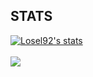 <h2>STATS</h2>
<a href="https://github.com/losel92">
  <img align="center" src="https://github-readme-stats.vercel.app/api?username=losel92&show_icons=true&include_all_commits=true&show_icons=true&title_color=fff&icon_color=79ff97&text_color=9f9f9f&bg_color=151515" alt="Losel92's stats" />
</a>
<br><br>
<a href="https://github.com/losel92?tab=repositories">
  <img align="center" src="https://github-readme-stats.vercel.app/api/top-langs/?username=losel92&layout=compact&show_icons=true&title_color=fff&icon_color=79ff97&text_color=9f9f9f&bg_color=151515" />
</a>
<br>
<br>
